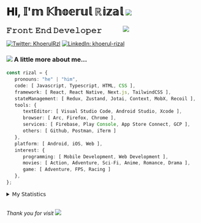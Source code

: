 <h1> 𝐇𝐢, 𝕀'𝕞 𝕂𝕙𝕠𝕖𝕣𝕦𝕝 ℝ𝕚𝕫𝕒𝕝 <img src="https://media.giphy.com/media/mGcNjsfWAjY5AEZNw6/giphy.gif" width="50"></h1>
<img align='right' src="https://media.giphy.com/media/v1.Y2lkPTc5MGI3NjExOWI2ajR2NGJubzBsZHFuaHMwajRrcDNsNXJwOG8yb3F0NjhkNXF4OSZlcD12MV9pbnRlcm5hbF9naWZfYnlfaWQmY3Q9cw/fkZukR450RQ1qnGaq9/giphy.gif" width="200">
<strong style="font-size:20px;">𝙵𝚛𝚘𝚗𝚝 𝙴𝚗𝚍 𝙳𝚎𝚟𝚎𝚕𝚘𝚙𝚎𝚛</strong>
</p></em>

[![Twitter: KhoerulRzl](https://img.shields.io/twitter/follow/KhoerulRzl?style=social)](https://twitter.com/KhoerulRzl)
[![LinkedIn: khoerul-rizal](https://img.shields.io/badge/khoerul--rizal-blue?style=flat-square&logo=Linkedin&logoColor=white&link=https://www.linkedin.com/in/khoerul-rizal/)](https://www.linkedin.com/in/khoerul-rizal/)

### <img src="https://media.giphy.com/media/VgCDAzcKvsR6OM0uWg/giphy.gif" width="50"> A little more about me...

```typescript
const rizal = {
   pronouns: "he" | "him",
   code: [ Javascript, Typescript, HTML, CSS ],
   framework: [ React, React Native, Next.js, TailwindCSS ],
   stateManagement: [ Redux, Zustand, Jotai, Context, MobX, Recoil ],
   tools: {
      textEditor: [ Visual Studio Code, Android Studio, Xcode ],
      browser: [ Arc, Firefox, Chrome ],
      services: [ Firebase, Play Console, App Store Connect, GCP ],
      others: [ Github, Postman, iTerm ]
   },
   platform: [ Android, iOS, Web ],
   interest: {
      programming: [ Mobile Development, Web Development ],
      movies: [ Action, Adventure, Sci-Fi, Anime, Romance, Drama ],
      game: [ Adventure, FPS, Racing ]
   },
};
```

<details>
  <summary>𝖬𝗒 𝖲𝗍𝖺𝗍𝗂𝗌𝗍𝗂𝖼𝗌</summary><br/>
   
<!--START_SECTION:waka-->
![Code Time](http://img.shields.io/badge/Code%20Time-263%20hrs%2037%20mins-blue)

![Profile Views](http://img.shields.io/badge/Profile%20Views-1-blue)

**🐱 My GitHub Data** 

> 📦 162.9 kB Used in GitHub's Storage 
 > 
> 🏆 788 Contributions in the Year 2024
 > 
> 💼 Opted to Hire
 > 
> 📜 31 Public Repositories 
 > 
> 🔑 6 Private Repositories 
 > 
**I'm an Early 🐤** 

```text
🌞 Morning                9859 commits        █████████░░░░░░░░░░░░░░░░   34.82 % 
🌆 Daytime                12422 commits       ███████████░░░░░░░░░░░░░░   43.87 % 
🌃 Evening                5904 commits        █████░░░░░░░░░░░░░░░░░░░░   20.85 % 
🌙 Night                  130 commits         ░░░░░░░░░░░░░░░░░░░░░░░░░   00.46 % 
```
📅 **I'm Most Productive on Tuesday** 

```text
Monday                   5648 commits        █████░░░░░░░░░░░░░░░░░░░░   19.95 % 
Tuesday                  6291 commits        ██████░░░░░░░░░░░░░░░░░░░   22.22 % 
Wednesday                4699 commits        ████░░░░░░░░░░░░░░░░░░░░░   16.60 % 
Thursday                 5464 commits        █████░░░░░░░░░░░░░░░░░░░░   19.30 % 
Friday                   4066 commits        ████░░░░░░░░░░░░░░░░░░░░░   14.36 % 
Saturday                 927 commits         █░░░░░░░░░░░░░░░░░░░░░░░░   03.27 % 
Sunday                   1220 commits        █░░░░░░░░░░░░░░░░░░░░░░░░   04.31 % 
```


📊 **This Week I Spent My Time On** 

```text
🕑︎ Time Zone: Asia/Jakarta

💬 Programming Languages: 
TypeScript               29 hrs 58 mins      ████████████░░░░░░░░░░░░░   49.32 % 
Other                    13 hrs 50 mins      ██████░░░░░░░░░░░░░░░░░░░   22.79 % 
JavaScript               4 hrs 55 mins       ██░░░░░░░░░░░░░░░░░░░░░░░   08.10 % 
Figma Design             4 hrs 42 mins       ██░░░░░░░░░░░░░░░░░░░░░░░   07.76 % 
JSON                     2 hrs 19 mins       █░░░░░░░░░░░░░░░░░░░░░░░░   03.83 % 

🔥 Editors: 
VS Code                  42 hrs 28 mins      █████████████████░░░░░░░░   69.90 % 
Slack                    9 hrs 17 mins       ████░░░░░░░░░░░░░░░░░░░░░   15.29 % 
Figma                    4 hrs 42 mins       ██░░░░░░░░░░░░░░░░░░░░░░░   07.76 % 
Terminal                 2 hrs 37 mins       █░░░░░░░░░░░░░░░░░░░░░░░░   04.31 % 
Android Studio           43 mins             ░░░░░░░░░░░░░░░░░░░░░░░░░   01.18 % 

💻 Operating System: 
Mac                      60 hrs 46 mins      █████████████████████████   100.00 % 
```

**I Mostly Code in JavaScript** 

```text
JavaScript               41 repos            ██████████████████░░░░░░░   70.69 % 
TypeScript               10 repos            ████░░░░░░░░░░░░░░░░░░░░░   17.24 % 
Go                       2 repos             █░░░░░░░░░░░░░░░░░░░░░░░░   03.45 % 
Jupyter Notebook         1 repo              ░░░░░░░░░░░░░░░░░░░░░░░░░   01.72 % 
Java                     1 repo              ░░░░░░░░░░░░░░░░░░░░░░░░░   01.72 % 
```



**Timeline**

![Lines of Code chart](https://raw.githubusercontent.com/khoerulrizal/khoerulrizal/main/assets/bar_graph.png)


 Last Updated on 14/06/2024 00:42:43 UTC
<!--END_SECTION:waka-->
</details>
<br/>

<em>Thank you for visit</em> <img src="https://media.giphy.com/media/v1.Y2lkPTc5MGI3NjExcHdvNm1qZWtjaGw0ZjdwM3Z3NnY2dHlueTVuODBta2FiY20wM2YybSZlcD12MV9pbnRlcm5hbF9naWZfYnlfaWQmY3Q9cw/tV25tpdKqdFa9x81k2/giphy.gif" width="40">
